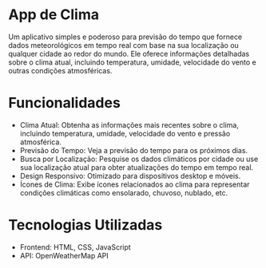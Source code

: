 # App de Clima

Um aplicativo simples e poderoso para previsão do tempo que fornece dados meteorológicos em tempo real com base na sua localização ou qualquer cidade ao redor do mundo. Ele oferece informações detalhadas sobre o clima atual, incluindo temperatura, umidade, velocidade do vento e outras condições atmosféricas.

# Funcionalidades
<ul>
<li> Clima Atual: Obtenha as informações mais recentes sobre o clima, incluindo temperatura, umidade, velocidade do vento e pressão atmosférica.</li>
<li>Previsão do Tempo: Veja a previsão do tempo para os próximos dias.</li>
<li>Busca por Localização: Pesquise os dados climáticos por cidade ou use sua localização atual para obter atualizações do tempo em tempo real.</li>
<li>Design Responsivo: Otimizado para dispositivos desktop e móveis.</li>
<li>Ícones de Clima: Exibe ícones relacionados ao clima para representar condições climáticas como ensolarado, chuvoso, nublado, etc.</li>
</ul>


# Tecnologias Utilizadas

<ul>
<li>Frontend: HTML, CSS, JavaScript</li>
<li>API: OpenWeatherMap API</li>
</ul>
